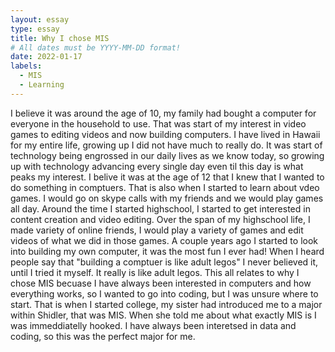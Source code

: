 ```yaml
---
layout: essay
type: essay
title: Why I chose MIS
# All dates must be YYYY-MM-DD format!
date: 2022-01-17
labels:
  - MIS
  - Learning
---
```


  I believe it was around the age of 10, my family had bought a computer for everyone in the household to use. That was start of my interest in video games to editing videos and now building computers. I have lived in Hawaii for my entire life, growing up I did not have much to really do. It was start of technology being engrossed in our daily lives as we know today, so growing up with technology advancing every single day even til this day is what peaks my interest. 
  I belive it was at the age of 12 that I knew that I wanted to do something in comptuers. That is also when I started to learn about vdeo games. I would go on skype calls with my friends and we would play games all day. Around the time I started highschool, I started to get interested in content creation and video editing. Over the span of my highschool life, I made variety of online friends, I would play a variety of games and edit videos of what we did in those games. A couple years ago I started to look into building my own computer, it was the most fun I ever had! When I heard people say that "building a comptuer is like adult legos" I never believed it, until I tried it myself. It really is like adult legos.
  This all relates to why I chose MIS becuase I have always been interested in computers and how everything works, so I wanted to go into coding, but I was unsure where to start. That is when I started college, my sister had introduced me to a major within Shidler, that was MIS. When she told me about what exactly MIS is I was immeddiatelly hooked. I have always been interetsed in data and coding, so this was the perfect major for me.
